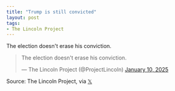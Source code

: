 ```yaml
---
title: "Trump is still convicted"
layout: post
tags:
- The Lincoln Project
---
```


The election doesn't erase his conviction.

<blockquote class="twitter-tweet"><p lang="en" dir="ltr">The election doesn&#39;t erase his conviction.</p>&mdash; The Lincoln Project (@ProjectLincoln) <a href="https://twitter.com/ProjectLincoln/status/1877747395204702246?ref_src=twsrc%5Etfw">January 10, 2025</a></blockquote> <script async src="https://platform.twitter.com/widgets.js" charset="utf-8"></script>

Source: The Lincoln Project, via [𝕏](https://x.com)
